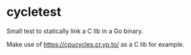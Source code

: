 cycletest
=========

Small test to statically link a C lib in a Go binary.

Make use of https://cpucycles.cr.yp.to/ as a C lib for example.
